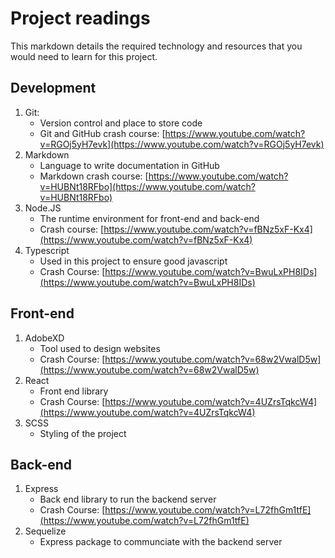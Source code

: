 # Project readings

This markdown details the required technology and resources that you would need to learn for this project.

## Development

1. Git:
   - Version control and place to store code
   - Git and GitHub crash course: [https://www.youtube.com/watch?v=RGOj5yH7evk](https://www.youtube.com/watch?v=RGOj5yH7evk)
2. Markdown
   - Language to write documentation in GitHub
   - Markdown crash course: [https://www.youtube.com/watch?v=HUBNt18RFbo](https://www.youtube.com/watch?v=HUBNt18RFbo)
3. Node.JS
   - The runtime environment for front-end and back-end
   - Crash course: [https://www.youtube.com/watch?v=fBNz5xF-Kx4](https://www.youtube.com/watch?v=fBNz5xF-Kx4)
4. Typescript
   - Used in this project to ensure good javascript
   - Crash Course: [https://www.youtube.com/watch?v=BwuLxPH8IDs](https://www.youtube.com/watch?v=BwuLxPH8IDs)

## Front-end

1. AdobeXD
   - Tool used to design websites
   - Crash Course: [https://www.youtube.com/watch?v=68w2VwalD5w](https://www.youtube.com/watch?v=68w2VwalD5w)
2. React
   - Front end library
   - Crash Course: [https://www.youtube.com/watch?v=4UZrsTqkcW4](https://www.youtube.com/watch?v=4UZrsTqkcW4)
3. SCSS
   - Styling of the project

## Back-end

1. Express
   - Back end library to run the backend server
   - Crash Course: [https://www.youtube.com/watch?v=L72fhGm1tfE](https://www.youtube.com/watch?v=L72fhGm1tfE)
2. Sequelize
   - Express package to communciate with the backend server
